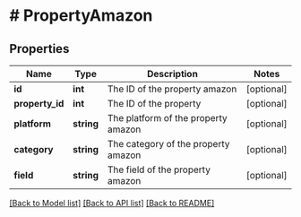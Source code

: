 # # PropertyAmazon

## Properties

Name | Type | Description | Notes
------------ | ------------- | ------------- | -------------
**id** | **int** | The ID of the property amazon | [optional]
**property_id** | **int** | The ID of the property | [optional]
**platform** | **string** | The platform of the property amazon | [optional]
**category** | **string** | The category of the property amazon | [optional]
**field** | **string** | The field of the property amazon | [optional]

[[Back to Model list]](../../README.md#models) [[Back to API list]](../../README.md#endpoints) [[Back to README]](../../README.md)
